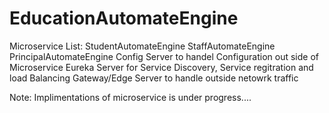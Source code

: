 # EducationAutomateEngine
Microservice List:
  StudentAutomateEngine
  StaffAutomateEngine
  PrincipalAutomateEngine
Config Server to handel Configuration out side of Microservice
Eureka Server for Service Discovery, Service regitration and load Balancing
Gateway/Edge Server to handle outside netowrk traffic



Note: Implimentations of microservice is under progress....

